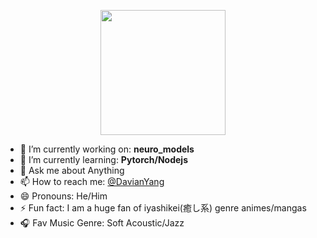 <p align="center">
  <img align="center" src='https://res.cloudinary.com/dcrgv598u/image/upload/v1595498463/profile/tyzh_gao8cq.gif' width="200" height="200">
</p>


- 🔭 I’m currently working on: **neuro_models**  
- 🌱 I’m currently learning: **Pytorch/Nodejs**  
- 💬 Ask me about Anything  
- 📫 How to reach me: [@DavianYang](https://twitter.com/DavianYang)  
- 😄 Pronouns: He/Him  
- ⚡ Fun fact: I am a huge fan of iyashikei(癒し系) genre animes/mangas  
- 🎧 Fav Music Genre: Soft Acoustic/Jazz  



